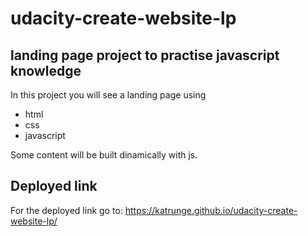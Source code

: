 # udacity-create-website-lp

## landing page project to practise javascript knowledge

In this project you will see a landing page using 
- html 
- css
- javascript

Some content will be built dinamically with js.

## Deployed link

For the deployed link go to: https://katrunge.github.io/udacity-create-website-lp/
